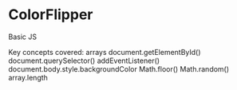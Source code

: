 # ColorFlipper

Basic JS

Key concepts covered:
arrays
document.getElementById()
document.querySelector()
addEventListener()
document.body.style.backgroundColor
Math.floor()
Math.random()
array.length
